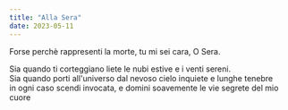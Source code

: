 ```yaml
---
title: "Alla Sera"
date: 2023-05-11
---
```

Forse perchè rappresenti la morte, tu mi sei cara, O Sera.  
  
Sia quando ti corteggiano liete le nubi estive e i venti sereni.  
Sia quando porti all'universo dal nevoso cielo inquiete e lunghe tenebre  
in ogni caso scendi invocata, e domini soavemente le vie segrete del mio cuore  
